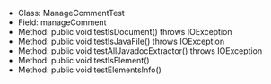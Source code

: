 + Class: ManageCommentTest
+ Field: manageComment
+ Method: public void testIsDocument() throws IOException
+ Method: public void testIsJavaFile() throws IOException
+ Method: public void testAllJavadocExtractor() throws IOException
+ Method: public void testIsElement()
+ Method: public void testElementsInfo()
